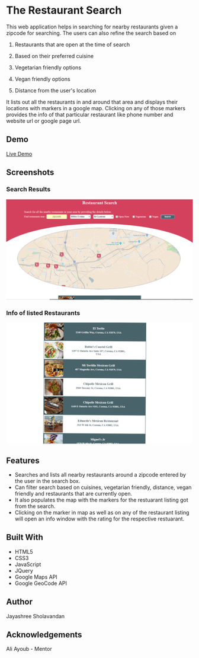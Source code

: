 # The Restaurant Search

This web application helps in searching for nearby restaurants given a zipcode for searching. The users can also refine the search based on 

1. Restaurants that are open at the time of search

2. Based on their preferred cuisine

3. Vegetarian friendly options

4. Vegan friendly options

5. Distance from the user's location

It lists out all the restaurants in and around that area and displays their locations with markers in a google map. Clicking on any of those markers provides the info of that particular restaurant like phone number and website url or google page url.

## Demo

[Live Demo](https://findrestaurant--jayshol.repl.co/)

## Screenshots

### Search Results

![Restaurant Search](/images/RestaurantSearch.png)

### Info of listed Restaurants

![Restaurant Search](/images/RestaurantSearch2.png)

## Features

* Searches and lists all nearby restaurants around a zipcode entered by the user in the search box.
* Can filter search based on cuisines, vegetarian friendly, distance, vegan friendly and restaurants that are currently open.
* It also populates the map with the markers for the restuarant listing got from the search.
* Clicking on the marker in map as well as on any of the restaurant listing will open an info window with the rating for the respective restuarant.

## Built With

* HTML5
* CSS3
* JavaScript
* JQuery
* Google Maps API
* Google GeoCode API

## Author
Jayashree Sholavandan

## Acknowledgements
Ali Ayoub - Mentor
